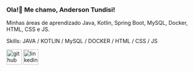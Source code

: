 ###  Ola!👋 Me chamo, Anderson Tundisi!

Minhas áreas de aprendizado Java, Kotlin, Spring Boot, MySQL, Docker, HTML, CSS e JS.

Skills: JAVA / KOTLIN / MySQL / DOCKER / HTML / CSS / JS

[<img src='https://cdn.jsdelivr.net/npm/simple-icons@3.0.1/icons/github.svg' alt='github' height='40'>](https://github.com/AndersonTundisi)  [<img src='https://cdn.jsdelivr.net/npm/simple-icons@3.0.1/icons/linkedin.svg' alt='linkedin' height='40'>](https://www.linkedin.com/in/andersontundisi)


